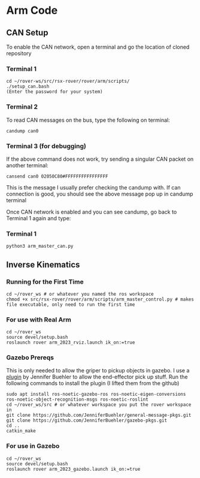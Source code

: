 # Arm Code

## CAN Setup

To enable the CAN network, open a terminal and go the location of cloned repository

### Terminal 1
```
cd ~/rover-ws/src/rsx-rover/rover/arm/scripts/
./setup_can.bash
(Enter the password for your system)
```

### Terminal 2
To read CAN messages on the bus, type the following on terminal:
```
candump can0
```

### Terminal 3 (for debugging)
If the above command does not work, try sending a singular CAN packet on another terminal:
```
cansend can0 02050C80#FFFFFFFFFFFFFFFF
```
This is the message I usually prefer checking the candump with. If can connection is good, you should see the above message pop up in candump terminal

Once CAN network is enabled and you can see candump, go back to Terminal 1 again and type:
### Terminal 1
```
python3 arm_master_can.py
```

## Inverse Kinematics

### Running for the First Time

```
cd ~/rover_ws # or whatever you named the ros workspace 
chmod +x src/rsx-rover/rover/arm/scripts/arm_master_control.py # makes file executable, only need to run the first time
```

### For use with Real Arm
``` 
cd ~/rover_ws
source devel/setup.bash
roslaunch rover arm_2023_rviz.launch ik_on:=true
```

### Gazebo Prereqs

This is only needed to allow the griper to pickup objects in gazebo. I use a [plugin](https://github.com/JenniferBuehler/gazebo-pkgs) by Jennifer Buehler to allow the end-effector pick up stuff. Run the following commands to install the plugin (I lifted them from the github)

```
sudo apt install ros-noetic-gazebo-ros ros-noetic-eigen-conversions ros-noetic-object-recognition-msgs ros-noetic-roslint
cd ~/rover_ws/src # or whatever workspace you put the rover workspace in
git clone https://github.com/JenniferBuehler/general-message-pkgs.git
git clone https://github.com/JenniferBuehler/gazebo-pkgs.git
cd ..
catkin_make
```

### For use in Gazebo
```
cd ~/rover_ws
source devel/setup.bash
roslaunch rover arm_2023_gazebo.launch ik_on:=true
```
